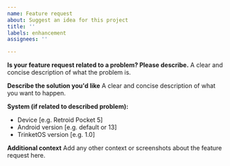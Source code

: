 ```yaml
---
name: Feature request
about: Suggest an idea for this project
title: ''
labels: enhancement
assignees: ''

---
```


**Is your feature request related to a problem? Please describe.**
A clear and concise description of what the problem is.

**Describe the solution you'd like**
A clear and concise description of what you want to happen.

**System (if related to described problem):**
 - Device [e.g. Retroid Pocket 5]
 - Android version [e.g. default or 13]
- TrinketOS version [e.g. 1.0]

**Additional context**
Add any other context or screenshots about the feature request here.
